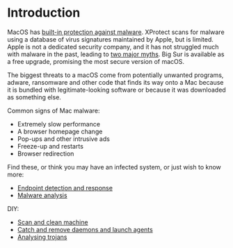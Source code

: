 # Introduction

MacOS has [built-in protection against malware](https://support.apple.com/guide/security/protecting-against-malware-sec469d47bd8/web). 
XProtect scans for malware using a database of virus signatures maintained by Apple, but is limited. Apple is not a 
dedicated security company, and it has not struggled much with malware in the past, leading to 
[two major myths](myths.md). Big Sur is available as a free upgrade, promising the most secure version of macOS.

The biggest threats to a macOS come from potentially unwanted programs, adware, ransomware and other code 
that finds its way onto a Mac because it is bundled with legitimate-looking software or because it was downloaded as 
something else. 

Common signs of Mac malware:

* Extremely slow performance
* A browser homepage change
* Pop-ups and other intrusive ads
* Freeze-up and restarts
* Browser redirection

Find these, or think you may have an infected system, or just wish to know more:

* [Endpoint detection and response](blue-dfir:index)
* [Malware analysis](blue-malware:index)

DIY:

* [Scan and clean machine](clean-machine.md)
* [Catch and remove daemons and launch agents](daemons-and-agents.md)
* [Analysing trojans](analysing-trojans.md)
